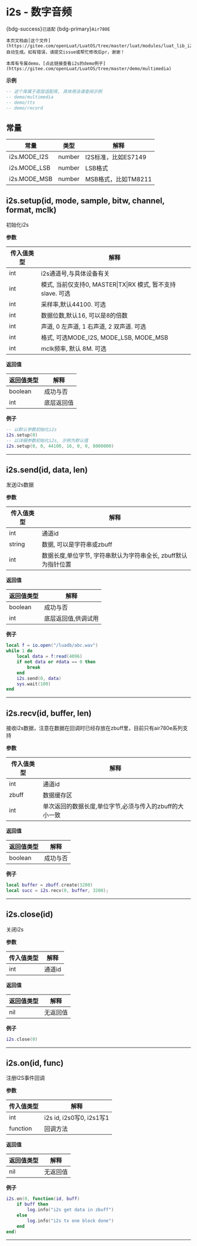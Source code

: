 # i2s - 数字音频

{bdg-success}`已适配` {bdg-primary}`Air780E`

```{note}
本页文档由[这个文件](https://gitee.com/openLuat/LuatOS/tree/master/luat/modules/luat_lib_i2s.c)自动生成。如有错误，请提交issue或帮忙修改后pr，谢谢！
```

```{tip}
本库有专属demo，[点此链接查看i2s的demo例子](https://gitee.com/openLuat/LuatOS/tree/master/demo/multimedia)
```

**示例**

```lua
-- 这个库属于底层适配库, 具体用法请查阅示例
-- demo/multimedia
-- demo/tts
-- demo/record

```

## 常量

|常量|类型|解释|
|-|-|-|
|i2s.MODE_I2S|number|I2S标准，比如ES7149|
|i2s.MODE_LSB|number|LSB格式|
|i2s.MODE_MSB|number|MSB格式，比如TM8211|


## i2s.setup(id, mode, sample, bitw, channel, format, mclk)



初始化i2s

**参数**

|传入值类型|解释|
|-|-|
|int|i2s通道号,与具体设备有关|
|int|模式, 当前仅支持0, MASTER\|TX\|RX 模式, 暂不支持slave. 可选|
|int|采样率,默认44100. 可选|
|int|数据位数,默认16, 可以是8的倍数|
|int|声道, 0 左声道, 1 右声道, 2 双声道. 可选|
|int|格式, 可选MODE_I2S, MODE_LSB, MODE_MSB|
|int|mclk频率, 默认 8M. 可选|

**返回值**

|返回值类型|解释|
|-|-|
|boolean|成功与否|
|int|底层返回值|

**例子**

```lua
-- 以默认参数初始化i2s
i2s.setup(0)
-- 以详细参数初始化i2s, 示例为默认值
i2s.setup(0, 0, 44100, 16, 0, 0, 8000000)

```

---

## i2s.send(id, data, len)



发送i2s数据

**参数**

|传入值类型|解释|
|-|-|
|int|通道id|
|string|数据, 可以是字符串或zbuff|
|int|数据长度,单位字节, 字符串默认为字符串全长, zbuff默认为指针位置|

**返回值**

|返回值类型|解释|
|-|-|
|boolean|成功与否|
|int|底层返回值,供调试用|

**例子**

```lua
local f = io.open("/luadb/abc.wav")
while 1 do
    local data = f:read(4096)
    if not data or #data == 0 then
        break
    end
    i2s.send(0, data)
    sys.wait(100)
end

```

---

## i2s.recv(id, buffer, len)



接收i2s数据，注意在数据在回调时已经存放在zbuff里，目前只有air780e系列支持

**参数**

|传入值类型|解释|
|-|-|
|int|通道id|
|zbuff|数据缓存区|
|int|单次返回的数据长度,单位字节,必须与传入的zbuff的大小一致|

**返回值**

|返回值类型|解释|
|-|-|
|boolean|成功与否|

**例子**

```lua
local buffer = zbuff.create(3200)
local succ = i2s.recv(0, buffer, 3200);

```

---

## i2s.close(id)



关闭i2s

**参数**

|传入值类型|解释|
|-|-|
|int|通道id|

**返回值**

|返回值类型|解释|
|-|-|
|nil|无返回值|

**例子**

```lua
i2s.close(0)

```

---

## i2s.on(id, func)



注册I2S事件回调

**参数**

|传入值类型|解释|
|-|-|
|int|i2s id, i2s0写0, i2s1写1|
|function|回调方法|

**返回值**

|返回值类型|解释|
|-|-|
|nil|无返回值|

**例子**

```lua
i2s.on(0, function(id, buff)
	if buff then
		log.info("i2s get data in zbuff")
	else
		log.info("i2s tx one block done")
	end
end)

```

---


